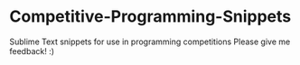 # Competitive-Programming-Snippets
Sublime Text snippets for use in programming competitions
Please give me feedback! :)
